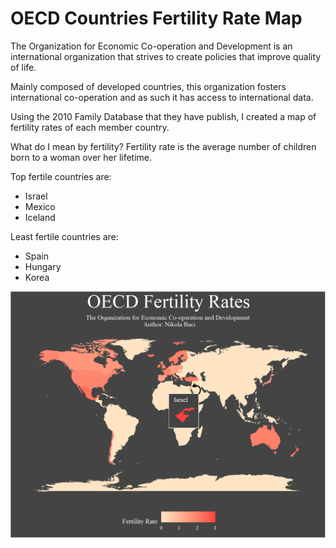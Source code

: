 # OECD Countries Fertility Rate Map

The Organization for Economic Co-operation and Development is an international organization that strives to create policies that improve quality of life.

Mainly composed of developed countries, this organization fosters international co-operation and as such it has access to international data.

Using the 2010 Family Database that they have publish, I created a map of fertility rates of each member country.

What do I mean by fertility?
Fertility rate is the average number of children born to a woman over her lifetime.

Top fertile countries are:
-  Israel
- Mexico
- Iceland

Least fertile countries are:
- Spain
- Hungary
- Korea

![World Map of Fertility Rate in OECD Countries](fertility_rate_oecd.png)
